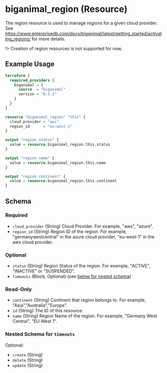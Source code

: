 # biganimal_region (Resource)
The region resource is used to manage regions for a given cloud provider. See https://www.enterprisedb.com/docs/biganimal/latest/getting_started/activating_regions/ for more details.

!> Creation of region resources is not supported for now.

## Example Usage
```terraform
terraform {
  required_providers {
    biganimal = {
      source  = "biganimal"
      version = "0.3.1"
    }
  }
}

resource "biganimal_region" "this" {
  cloud_provider = "aws"
  region_id      = "eu-west-1"
}

output "region_status" {
  value = resource.biganimal_region.this.status
}

output "region_name" {
  value = resource.biganimal_region.this.name
}

output "region_continent" {
  value = resource.biganimal_region.this.continent
}
```

<!-- schema generated by tfplugindocs -->
## Schema

### Required

- `cloud_provider` (String) Cloud Provider. For example, "aws", "azure".
- `region_id` (String) Region ID of the region. For example, "germanywestcentral" in the azure cloud provider, "eu-west-1" in the aws cloud provider.

### Optional

- `status` (String) Region Status of the region. For example, "ACTIVE", "INACTIVE" or "SUSPENDED".
- `timeouts` (Block, Optional) (see [below for nested schema](#nestedblock--timeouts))

### Read-Only

- `continent` (String) Continent that region belongs to. For example, "Asia","Australia","Europe".
- `id` (String) The ID of this resource.
- `name` (String) Region Name of the region. For example, "Germany West Central", "EU West 1".

<a id="nestedblock--timeouts"></a>
### Nested Schema for `timeouts`

Optional:

- `create` (String)
- `delete` (String)
- `update` (String)
